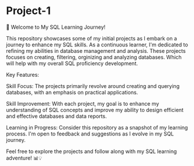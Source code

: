 # Project-1
🚀 Welcome to My SQL Learning Journey! 

This repository showcases some of my initial projects as I embark on a journey to enhance my SQL skills. As a continuous learner, I'm dedicated to refining my abilities in database management and analysis. These projects focuses on creating, filtering, orginizing and analyzing databases. Which will help with my overall SQL proficiency development. 

Key Features:

Skill Focus: The projects primarily revolve around creating and querying databases, with an emphasis on practical 
applications.

Skill Improvement: With each project, my goal is to enhance my understanding of SQL concepts and improve my ability to design efficient and effective databases and data reports.

Learning in Progress: Consider this repository as a snapshot of my learning process. I'm open to feedback and suggestions as I evolve in my SQL journey.

Feel free to explore the projects and follow along with my SQL learning adventure! 📊💡
